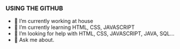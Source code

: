 ### USING THE GITHUB
    
- 🔭 I’m currently working at house
- 🌱 I’m currently learning HTML, CSS, JAVASCRIPT               
- 🤔 I’m looking for help with HTML, CSS, JAVASCRIPT, JAVA, SQL...  
- 💬 Ask me about.
